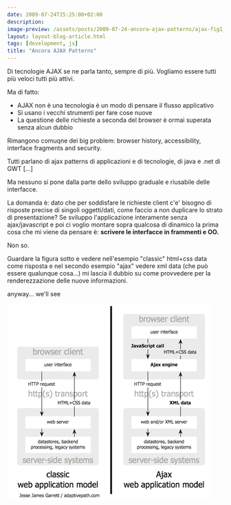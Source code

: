 ```yaml
---
date: 2009-07-24T15:25:00+02:00
description:
image-preview: /assets/posts/2009-07-24-ancora-ajax-patterns/ajax-fig1_small.png
layout: layout-blog-article.html
tags: [development, js]
title: "Ancora AJAX Patterns"
---
```


Di tecnologie AJAX se ne parla tanto, sempre di più.
Vogliamo essere tutti più veloci tutti più attivi.

Ma di fatto:
- AJAX non è una tecnologia è un modo di pensare il flusso applicativo
- Si usano i vecchi strumenti per fare cose nuove
- La questione delle richieste a seconda del browser è ormai superata senza alcun dubbio

Rimangono comuqne dei big problem: browser history, accessibility, interface fragments and security.

Tutti parlano di ajax patterns di applicazioni e di tecnologie, di java e .net di GWT [...]

Ma nessuno si pone dalla parte dello sviluppo graduale e riusabile delle interfacce.

La domanda è: dato che per soddisfare le richieste client c'e' bisogno di risposte precise di singoli oggetti/dati, come faccio a non duplicare lo strato di presentazione?
Se sviluppo l'applicazione interamente senza ajax/javascript e poi ci voglio montare sopra qualcosa di dinamico la prima cosa che mi viene da pensare è: **scrivere le interfacce in frammenti e OO.**

Non so.

Guardare la figura sotto e vedere nell'esempio "classic" html+css data come risposta e nel secondo esempio "ajax" vedere xml data (che può essere qualunque cosa...) mi lascia il dubbio su come provvedere per la renderezzazione delle nuove informazioni.

anyway... we'll see

![Image](/assets/posts/2009-07-24-ancora-ajax-patterns/ajax-fig1_small.png)
